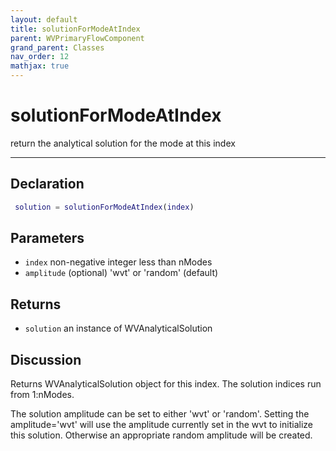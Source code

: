 ```yaml
---
layout: default
title: solutionForModeAtIndex
parent: WVPrimaryFlowComponent
grand_parent: Classes
nav_order: 12
mathjax: true
---
```


#  solutionForModeAtIndex

return the analytical solution for the mode at this index


---

## Declaration
```matlab
 solution = solutionForModeAtIndex(index)
```
## Parameters
+ `index`  non-negative integer less than nModes
+ `amplitude`  (optional) 'wvt' or 'random' (default)

## Returns
+ `solution`  an instance of WVAnalyticalSolution

## Discussion

  Returns WVAnalyticalSolution object for this index.
  The solution indices run from 1:nModes.
 
  The solution amplitude can be set to either 'wvt' or
  'random'. Setting the amplitude='wvt' will use the amplitude
  currently set in the wvt to initialize this solution.
  Otherwise an appropriate random amplitude will be created.
 
          
